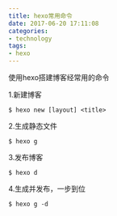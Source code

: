 ```yaml
---
title: hexo常用命令
date: 2017-06-20 17:11:08
categories:
- technology
tags:
- hexo
---
```

使用hexo搭建博客经常用的命令

1.新建博客
    
    $ hexo new [layout] <title>
    
2.生成静态文件
    
    $ hexo g
    
3.发布博客

    $ hexo d

4.生成并发布，一步到位

    $ hexo g -d
